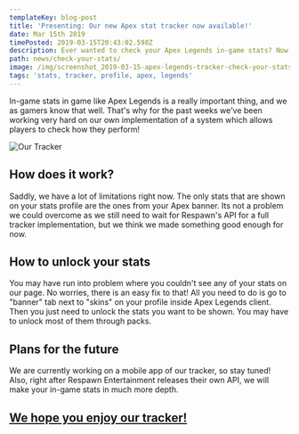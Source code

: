 ```yaml
---
templateKey: blog-post
title: 'Presenting: Our new Apex stat tracker now available!'
date: Mar 15th 2019
timePosted: 2019-03-15T20:43:02.598Z
description: Ever wanted to check your Apex Legends in-game stats? Now its possible!
path: news/check-your-stats/
image: /img/screenshot_2019-03-15-apex-legends-tracker-check-your-stats-min.png
tags: 'stats, tracker, profile, apex, legends'
---
```

In-game stats in game like Apex Legends is a really important thing, and we as gamers know that well. That's why for the past weeks we've been working very hard on our own implementation of a system which allows players to check how they perform!

![Our Tracker](/img/screenshot_2019-03-15-apex-legends-tracker-check-your-stats-3-min.png)



## How does it work?

Saddly, we have a lot of limitations right now. The only stats that are shown on your stats profile are the ones from your Apex banner. Its not a problem we could overcome as we still need to wait for Respawn's API for a full tracker implementation, but we think we made something good enough for now.



## How to unlock your stats

You may have run into problem where you couldn't see any of your stats on our page. No worries, there is an easy fix to that! All you need to do is go to "banner" tab next to "skins" on your profile inside Apex Legends client. Then you just need to unlock the stats you want to be shown. You may have to unlock most of them through packs.



## Plans for the future

We are currently working on a mobile app of our tracker, so stay tuned! Also, right after Respawn Entertainment releases their own API, we will make your in-game stats in much more depth.



## <a href='https://www.apex-centre.com/tracker'>We hope you enjoy our tracker!</a>
